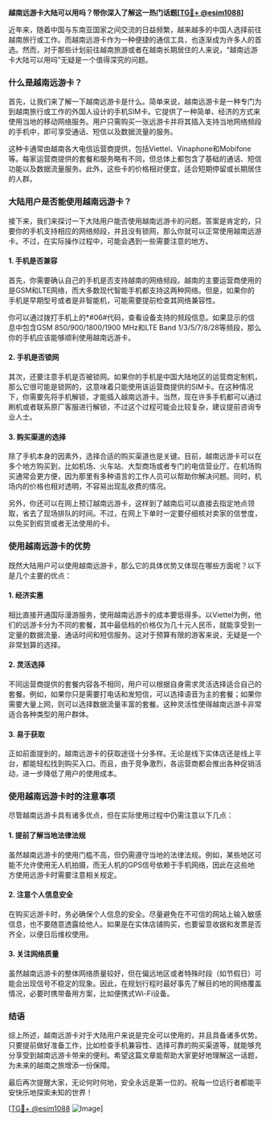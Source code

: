 **越南远游卡大陆可以用吗？带你深入了解这一热门话题[[TG💪+ @esim1088](https://t.me/s/esim1088)]**

近年来，随着中国与东南亚国家之间交流的日益频繁，越来越多的中国人选择前往越南旅行或工作。而越南远游卡作为一种便捷的通信工具，也逐渐成为许多人的首选。然而，对于那些计划前往越南旅游或者在越南长期居住的人来说，“越南远游卡大陆可以用吗”无疑是一个值得深究的问题。

### **什么是越南远游卡？**

首先，让我们来了解一下越南远游卡是什么。简单来说，越南远游卡是一种专门为到越南旅行或工作的外国人设计的手机SIM卡。它提供了一种简单、经济的方式来使用当地的移动网络服务。用户只需购买一张远游卡并将其插入支持当地网络频段的手机中，即可享受通话、短信以及数据流量的服务。

这种卡通常由越南各大电信运营商提供，包括Viettel、Vinaphone和Mobifone等。每家运营商提供的套餐和服务略有不同，但总体上都包含了基础的通话、短信功能以及数据流量服务。此外，这些卡的价格相对便宜，适合短期停留或长期居住的人群。

### **大陆用户是否能使用越南远游卡？**

接下来，我们来探讨一下大陆用户能否使用越南远游卡的问题。答案是肯定的，只要你的手机支持相应的网络频段，并且没有锁网，那么你就可以正常使用越南远游卡。不过，在实际操作过程中，可能会遇到一些需要注意的地方。

#### **1. 手机是否兼容**

首先，你需要确认自己的手机是否支持越南的网络频段。越南的主要运营商使用的是GSM和LTE网络，而大多数现代智能手机都支持这两种网络。但是，如果你的手机是早期型号或者是非智能机，可能需要提前检查其网络兼容性。

你可以通过拨打手机上的*#06#代码，查看设备支持的频段信息。如果显示的信息中包含GSM 850/900/1800/1900 MHz和LTE Band 1/3/5/7/8/28等频段，那么你的手机应该能够顺利使用越南远游卡。

#### **2. 手机是否锁网**

其次，还要注意手机是否被锁网。如果你的手机是中国大陆地区的运营商定制机，那么它很可能是锁网的，这意味着只能使用该运营商提供的SIM卡。在这种情况下，你需要先将手机解锁，才能插入越南远游卡。当然，现在许多手机都可以通过刷机或者联系原厂客服进行解锁，不过这个过程可能会比较复杂，建议提前咨询专业人士。

#### **3. 购买渠道的选择**

除了手机本身的因素外，选择合适的购买渠道也是关键。目前，越南远游卡可以在多个地方购买到，比如机场、火车站、大型商场或者专门的电信营业厅。在机场购买通常会更方便，因为那里有多种语言的工作人员可以帮助你解决问题。同时，机场内的价格也相对透明，不容易出现乱收费的情况。

另外，你还可以在网上预订越南远游卡，这样到了越南后可以直接去指定地点领取，省去了现场排队的时间。不过，在网上下单时一定要仔细核对卖家的信誉度，以免买到假货或者无法使用的卡。

### **使用越南远游卡的优势**

既然大陆用户可以使用越南远游卡，那么它的具体优势又体现在哪些方面呢？以下是几个主要的优点：

#### **1. 经济实惠**

相比直接开通国际漫游服务，使用越南远游卡的成本要低得多。以Viettel为例，他们的远游卡分为不同的套餐，其中最低档的价格仅为几十元人民币，就能享受到一定量的数据流量、通话时间和短信服务。这对于预算有限的游客来说，无疑是一个非常划算的选择。

#### **2. 灵活选择**

不同运营商提供的套餐内容各不相同，用户可以根据自身需求灵活选择适合自己的套餐。例如，如果你只是需要打电话和发短信，可以选择语音为主的套餐；如果你需要大量上网，则可以选择数据流量丰富的套餐。这种灵活性使得越南远游卡非常适合各种类型的用户群体。

#### **3. 易于获取**

正如前面提到的，越南远游卡的获取途径十分多样。无论是线下实体店还是线上平台，都能轻松找到购买入口。而且，由于竞争激烈，各运营商都会推出各种促销活动，进一步降低了用户的使用成本。

### **使用越南远游卡时的注意事项**

尽管越南远游卡具有诸多优点，但在实际使用过程中仍需注意以下几点：

#### **1. 提前了解当地法律法规**

虽然越南远游卡的使用门槛不高，但仍需遵守当地的法律法规。例如，某些地区可能不允许使用无人机拍摄，而无人机的GPS信号依赖于手机网络，因此在这些地方使用远游卡时需要注意相关规定。

#### **2. 注意个人信息安全**

在购买远游卡时，务必确保个人信息的安全。尽量避免在不可信的网站上输入敏感信息，也不要随意透露给他人。如果是在实体店铺购买，也要留意收据和发票是否齐全，以便日后维权使用。

#### **3. 关注网络质量**

虽然越南远游卡的整体网络质量较好，但在偏远地区或者特殊时段（如节假日）可能会出现信号不稳定的现象。因此，在规划行程时最好事先了解目的地的网络覆盖情况，必要时携带备用方案，比如便携式Wi-Fi设备。

### **结语**

综上所述，越南远游卡对于大陆用户来说是完全可以使用的，并且具备诸多优势。只要提前做好准备工作，比如检查手机兼容性、选择可靠的购买渠道等，就能够充分享受到越南远游卡带来的便利。希望这篇文章能帮助大家更好地理解这一话题，为未来的越南之旅增添一份保障。

最后再次提醒大家，无论何时何地，安全永远是第一位的。祝每一位远行者都能平安快乐地探索未知的世界！

[[TG💪+ @esim1088](https://t.me/s/esim1088) ![Image](https://i.postimg.cc/4NQfJmqS/Snipaste-2025-05-13-00-14-12.png)]